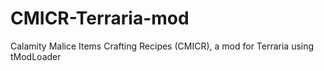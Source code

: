 # CMICR-Terraria-mod
Calamity Malice Items Crafting Recipes (CMICR), a mod for Terraria using tModLoader
